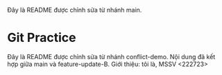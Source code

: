 Đây là README được chỉnh sửa từ nhánh main.
# Git Practice
Đây là README được chỉnh sửa từ nhánh conflict-demo.
Nội dung đã kết hợp giữa main và feature-update-B.
Giới thiệu: tôi là, MSSV <222723>
